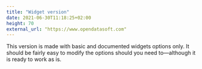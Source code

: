 ```yaml
---
title: "Widget version"
date: 2021-06-30T11:18:25+02:00
height: 70
external_url: "https://www.opendatasoft.com"
---
```


This version is made with basic and documented widgets options only. It should be fairly easy to modify the options should you need to—although it is ready to work as is.
